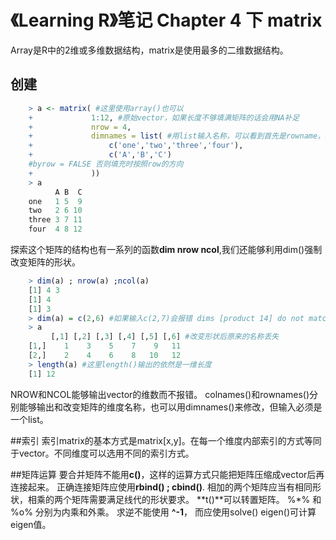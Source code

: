 # 《Learning R》笔记 Chapter 4 下 matrix

Array是R中的2维或多维数据结构，matrix是使用最多的二维数据结构。
## 创建 
```r
    > a <- matrix( #这里使用array()也可以
    +             1:12, #原始vector，如果长度不够填满矩阵的话会用NA补足
    +             nrow = 4, 
    +             dimnames = list( #用list输入名称，可以看到首先是rowname，然后是colname
    +                 c('one','two','three','four'),
    +                 c('A','B','C')
    #byrow = FALSE 否则填充时按照row的方向
    +             ))
    > a
          A B  C
    one   1 5  9
    two   2 6 10
    three 3 7 11
    four  4 8 12
```
探索这个矩阵的结构也有一系列的函数**dim nrow ncol**,我们还能够利用dim()强制改变矩阵的形状。
```r
    > dim(a) ; nrow(a) ;ncol(a)
    [1] 4 3
    [1] 4
    [1] 3
    > dim(a) = c(2,6) #如果输入c(2,7)会报错 dims [product 14] do not match the length of object [12]
    > a
         [,1] [,2] [,3] [,4] [,5] [,6] #改变形状后原来的名称丢失
    [1,]    1    3    5    7    9   11
    [2,]    2    4    6    8   10   12 
    > length(a) #这里length()输出的依然是一维长度
    [1] 12
```
NROW和NCOL能够输出vector的维数而不报错。
colnames()和rownames()分别能够输出和改变矩阵的维度名称，也可以用dimnames()来修改，但输入必须是一个list。

##索引
索引matrix的基本方式是matrix[x,y]。在每一个维度内部索引的方式等同于vector。不同维度可以选用不同的索引方式。

##矩阵运算
要合并矩阵不能用**c()**，这样的运算方式只能把矩阵压缩成vector后再连接起来。
正确连接矩阵应使用**rbind() ; cbind()**.
相加的两个矩阵应当有相同形状，相乘的两个矩阵需要满足线代的形状要求。
**t()**可以转置矩阵。
%\*% 和 %o% 分别为内乘和外乘。
求逆不能使用 **^-1**， 而应使用solve()
eigen()可计算eigen值。

